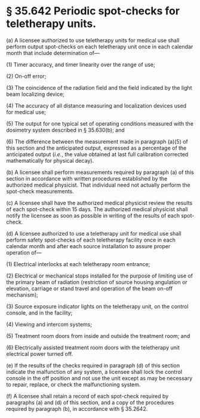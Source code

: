 # § 35.642   Periodic spot-checks for teletherapy units.

(a) A licensee authorized to use teletherapy units for medical use shall perform output spot-checks on each teletherapy unit once in each calendar month that include determination of— 


(1) Timer accuracy, and timer linearity over the range of use; 


(2) On-off error; 


(3) The coincidence of the radiation field and the field indicated by the light beam localizing device; 


(4) The accuracy of all distance measuring and localization devices used for medical use; 


(5) The output for one typical set of operating conditions measured with the dosimetry system described in § 35.630(b); and 


(6) The difference between the measurement made in paragraph (a)(5) of this section and the anticipated output, expressed as a percentage of the anticipated output (*i.e.*, the value obtained at last full calibration corrected mathematically for physical decay). 


(b) A licensee shall perform measurements required by paragraph (a) of this section in accordance with written procedures established by the authorized medical physicist. That individual need not actually perform the spot-check measurements. 


(c) A licensee shall have the authorized medical physicist review the results of each spot-check within 15 days. The authorized medical physicist shall notify the licensee as soon as possible in writing of the results of each spot-check. 


(d) A licensee authorized to use a teletherapy unit for medical use shall perform safety spot-checks of each teletherapy facility once in each calendar month and after each source installation to assure proper operation of— 


(1) Electrical interlocks at each teletherapy room entrance; 


(2) Electrical or mechanical stops installed for the purpose of limiting use of the primary beam of radiation (restriction of source housing angulation or elevation, carriage or stand travel and operation of the beam on-off mechanism); 


(3) Source exposure indicator lights on the teletherapy unit, on the control console, and in the facility; 


(4) Viewing and intercom systems; 


(5) Treatment room doors from inside and outside the treatment room; and 


(6) Electrically assisted treatment room doors with the teletherapy unit electrical power turned off. 


(e) If the results of the checks required in paragraph (d) of this section indicate the malfunction of any system, a licensee shall lock the control console in the off position and not use the unit except as may be necessary to repair, replace, or check the malfunctioning system. 


(f) A licensee shall retain a record of each spot-check required by paragraphs (a) and (d) of this section, and a copy of the procedures required by paragraph (b), in accordance with § 35.2642. 




